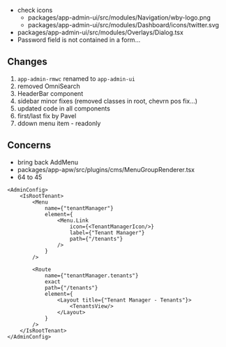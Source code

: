 - check icons
  - packages/app-admin-ui/src/modules/Navigation/wby-logo.png
  - packages/app-admin-ui/src/modules/Dashboard/icons/twitter.svg
- packages/app-admin-ui/src/modules/Overlays/Dialog.tsx
- Password field is not contained in a form...

## Changes

1. `app-admin-rmwc` renamed to `app-admin-ui`
2. removed OmniSearch
3. HeaderBar component
4. sidebar minor fixes (removed classes in root, chevrn pos fix...)
5. updated code in all components
6. first/last fix by Pavel
7. ddown menu item - readonly

## Concerns

- bring back AddMenu
- packages/app-apw/src/plugins/cms/MenuGroupRenderer.tsx
- 64 to 45

```
<AdminConfig>
    <IsRootTenant>
        <Menu
            name={"tenantManager"}
            element={
                <Menu.Link
                    icon={<TenantManagerIcon/>}
                    label={"Tenant Manager"}
                    path={"/tenants"}
                />
            }
        />

        <Route
            name={"tenantManager.tenants"}
            exact
            path={"/tenants"}
            element={
                <Layout title={"Tenant Manager - Tenants"}>
                    <TenantsView/>
                </Layout>
            }
        />
    </IsRootTenant>
</AdminConfig>
```
